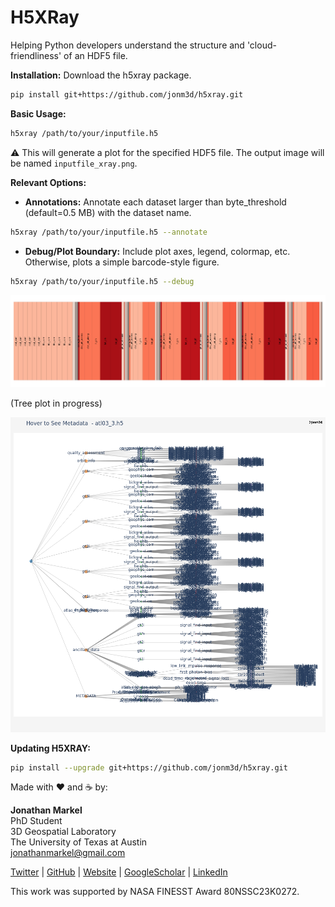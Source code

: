 # H5XRay
Helping Python developers understand the structure and 'cloud-friendliness' of an HDF5 file.

**Installation:**
Download the h5xray package.

```bash
pip install git+https://github.com/jonm3d/h5xray.git
```

**Basic Usage:**

```bash
h5xray /path/to/your/inputfile.h5
```

:warning: This will generate a plot for the specified HDF5 file. The output image will be named `inputfile_xray.png`.
 

**Relevant Options:**

- **Annotations:** Annotate each dataset larger than byte_threshold (default=0.5 MB) with the dataset name.

```bash
h5xray /path/to/your/inputfile.h5 --annotate
```

- **Debug/Plot Boundary:** Include plot axes, legend, colormap, etc. Otherwise, plots a simple barcode-style figure.

```bash
h5xray /path/to/your/inputfile.h5 --debug
```


![X-Ray Plot](data/atl03_3_xray.png)

(Tree plot in progress)

![Tree Plot](data/atl03_3_tree.png)

**Updating H5XRAY:**
```bash
pip install --upgrade git+https://github.com/jonm3d/h5xray.git
```


Made with ❤️ and ☕️ by:

__Jonathan Markel__<br />
PhD Student<br /> 
3D Geospatial Laboratory<br />
The University of Texas at Austin<br />
jonathanmarkel@gmail.com<br />

[Twitter](https://twitter.com/jonm3d) | [GitHub](https://github.com/jonm3d) | [Website](http://j3d.space) | [GoogleScholar](https://scholar.google.com/citations?user=KwxwFgYAAAAJ&hl=en) | [LinkedIn](https://www.linkedin.com/in/j-markel/) 

This work was supported by NASA FINESST Award 80NSSC23K0272.

